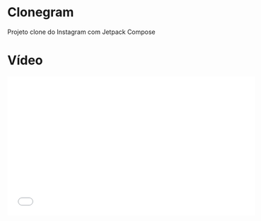 # Clonegram
Projeto clone do Instagram com Jetpack Compose

# Vídeo
<iframe width="560" height="315" src="[(https://drive.google.com/file/d/1lCUXP1Qfe0pJ3YSKrQjJyBFnA1Vabfzy/view?usp=drive_link)https://drive.google.com/file/d/1lCUXP1Qfe0pJ3YSKrQjJyBFnA1Vabfzy/view?usp=drive_link0]" frameborder="0" allowfullscreen></iframe>

